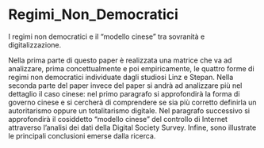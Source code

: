 # Regimi_Non_Democratici
I regimi non democratici e il “modello cinese” tra sovranità e digitalizzazione.

Nella prima parte di questo paper è realizzata una matrice che va ad analizzare, prima concettualmente e poi empiricamente, le quattro forme di regimi non democratici individuate dagli studiosi Linz e Stepan.
Nella seconda parte del paper invece del paper si andrà ad analizzare più nel dettaglio il caso cinese: nel primo paragrafo si approfondirà la forma di governo cinese e si cercherà di comprendere se sia più corretto definirla un autoritarismo oppure un totalitarismo digitale. Nel paragrafo successivo si approfondirà il cosiddetto “modello cinese” del controllo di Internet attraverso l’analisi dei dati della Digital Society Survey. Infine, sono illustrate le principali conclusioni emerse dalla ricerca.
